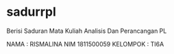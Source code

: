 # sadurrpl
Berisi Saduran Mata Kuliah Analisis Dan Perancangan PL

NAMA : RISMALINA
NIM 1811500059
KELOMPOK : TI6A


